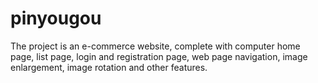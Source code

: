 # pinyougou
The project is an e-commerce website, complete with computer home page, list page, login and registration page, web page navigation, image enlargement, image rotation and other features.
